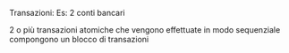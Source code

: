 Transazioni:
Es: 2 conti bancari

2 o più transazioni atomiche che vengono effettuate in modo sequenziale compongono un blocco di transazioni